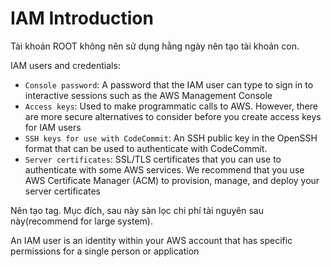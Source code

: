 # IAM Introduction

Tài khoản ROOT không nên sử dụng hằng ngày nên tạo tài khoản con.

IAM users and credentials:

* `Console password`: A password that the IAM user can type to sign in to interactive sessions such as the AWS Management Console
* `Access keys`: Used to make programmatic calls to AWS. However, there are more secure alternatives to consider before you create access keys for IAM users
* `SSH keys for use with CodeCommit`: An SSH public key in the OpenSSH format that can be used to authenticate with CodeCommit.
* `Server certificates`: SSL/TLS certificates that you can use to authenticate with some AWS services. We recommend that you use AWS Certificate Manager (ACM) to provision, manage, and deploy your server certificates

Nên tạo tag. Mục đích, sau này sàn lọc chi phí tài nguyên sau này(recommend for large system).

An IAM user is an identity within your AWS account that has specific permissions for a single person or application
